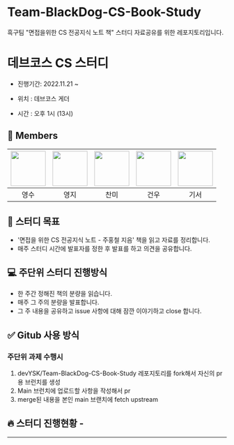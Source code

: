 # Team-BlackDog-CS-Book-Study
흑구팀 "면접을위한 CS 전공지식 노트 책" 스터디 자료공유를 위한 레포지토리입니다.

# 데브코스 CS 스터디
+ 진행기간: 2022.11.21 ~
+ 위치 : 데브코스 게더   

+ 시간 : 오후 1시 (13시)  


## 🥝 Members

| [<img src="https://github.com/devYSK.png" width="80">](https://github.com/devYSK) | [<img src="https://github.com/youngjijang.png" width="80">](https://github.com/youngjijang) | [<img src="https://github.com/tinajeong.png" width="80">](https://github.com/tinajeong) | [<img src="https://github.com/geonwoo0215.png" width="80">](https://github.com/geonwoo0215) | [<img src="https://github.com/rlarltj.png" width="80">](https://github.com/rlarltj) |
|:----------------------------------------------------------------------------------:|:---------------------------------------------------------------------------------------:|:-----------------------------------------------------------------------------------:|:-----------------------------------------------------------------------------------:|:-----------------------------------------------------------------------------------:|
|                                         영수                                         |                                           영지                                            |                                         찬미                                          |                                         건우                                          |                                         기서                                          |

  

## 🎯 스터디 목표
+ '면접을 위한 CS 전공지식 노트 - 주홍철 지음' 책을 읽고 자료를 정리합니다.
+ 매주 스터디 시간에 발표자를 정한 후 발표를 하고 의견을 공유합니다.
  

## 💻 주단위 스터디 진행방식
+ 한 주간 정해진 책의 분량을 읽습니다.
+ 매주 그 주의 분량을 발표합니다.
+ 그 주 내용을 공유하고 issue 사항에 대해 잠깐 이야기하고 close 합니다.
  <br>

## ✅ Gitub 사용 방식
### 주단위 과제 수행시
1. devYSK/Team-BlackDog-CS-Book-Study 레포지토리를 fork해서 자신의 pr용 브런치를 생성
2. Main 브런치에 업로드할 사항을 작성해서 pr
3. merge된 내용을 본인 main 브랜치에 fetch upstream


## 🔥 스터디 진행현황 - 


****
